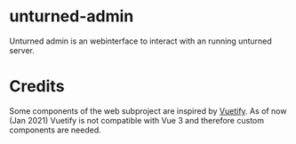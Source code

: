 # unturned-admin

Unturned admin is an webinterface to interact with an running unturned server.


# Credits

Some components of the web subproject are inspired by [Vuetify](https://github.com/vuetifyjs/vuetify).
As of now (Jan 2021) Vuetify is not compatible with Vue 3 and therefore custom components are needed.
